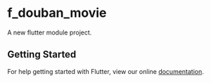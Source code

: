 # f_douban_movie

A new flutter module project.

## Getting Started

For help getting started with Flutter, view our online
[documentation](https://flutter.dev/).
